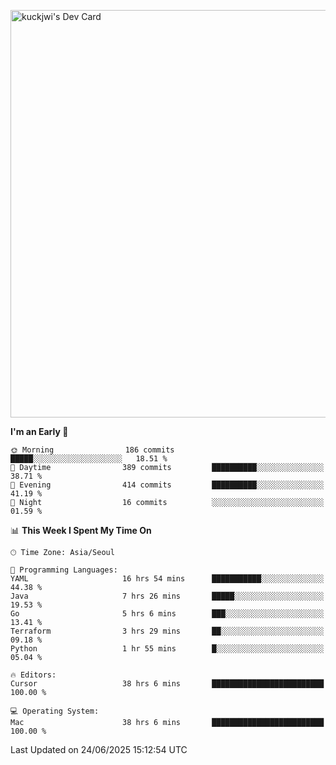 <a href="https://app.daily.dev/kuckhwancho"><img src="https://api.daily.dev/devcards/v2/efef39c8028947428b3c0b486b9cd9b6.png?r=iz2&type=wide" width="652" alt="kuckjwi's Dev Card"/></a>

<!--START_SECTION:waka-->
**I'm an Early 🐤** 

```text
🌞 Morning                186 commits         █████░░░░░░░░░░░░░░░░░░░░   18.51 % 
🌆 Daytime                389 commits         ██████████░░░░░░░░░░░░░░░   38.71 % 
🌃 Evening                414 commits         ██████████░░░░░░░░░░░░░░░   41.19 % 
🌙 Night                  16 commits          ░░░░░░░░░░░░░░░░░░░░░░░░░   01.59 % 
```


📊 **This Week I Spent My Time On** 

```text
🕑︎ Time Zone: Asia/Seoul

💬 Programming Languages: 
YAML                     16 hrs 54 mins      ███████████░░░░░░░░░░░░░░   44.38 % 
Java                     7 hrs 26 mins       █████░░░░░░░░░░░░░░░░░░░░   19.53 % 
Go                       5 hrs 6 mins        ███░░░░░░░░░░░░░░░░░░░░░░   13.41 % 
Terraform                3 hrs 29 mins       ██░░░░░░░░░░░░░░░░░░░░░░░   09.18 % 
Python                   1 hr 55 mins        █░░░░░░░░░░░░░░░░░░░░░░░░   05.04 % 

🔥 Editors: 
Cursor                   38 hrs 6 mins       █████████████████████████   100.00 % 

💻 Operating System: 
Mac                      38 hrs 6 mins       █████████████████████████   100.00 % 
```


 Last Updated on 24/06/2025 15:12:54 UTC
<!--END_SECTION:waka-->
